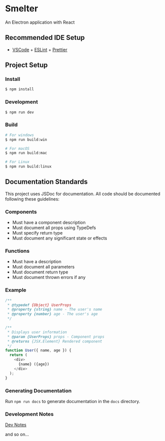 # Smelter

An Electron application with React

## Recommended IDE Setup

- [VSCode](https://code.visualstudio.com/) + [ESLint](https://marketplace.visualstudio.com/items?itemName=dbaeumer.vscode-eslint) + [Prettier](https://marketplace.visualstudio.com/items?itemName=esbenp.prettier-vscode)

## Project Setup

### Install

```bash
$ npm install
```

### Development

```bash
$ npm run dev
```

### Build

```bash
# For windows
$ npm run build:win

# For macOS
$ npm run build:mac

# For Linux
$ npm run build:linux
```

## Documentation Standards

This project uses JSDoc for documentation. All code should be documented following these guidelines:

### Components

- Must have a component description
- Must document all props using TypeDefs
- Must specify return type
- Must document any significant state or effects

### Functions

- Must have a description
- Must document all parameters
- Must document return type
- Must document thrown errors if any

### Example

```javascript
/**
 * @typedef {Object} UserProps
 * @property {string} name - The user's name
 * @property {number} age - The user's age
 */

/**
 * Displays user information
 * @param {UserProps} props - Component props
 * @returns {JSX.Element} Rendered component
 */
function User({ name, age }) {
  return (
    <div>
      {name} ({age})
    </div>
  );
}
```

### Generating Documentation

Run `npm run docs` to generate documentation in the `docs` directory.

### Development Notes

[Dev Notes](./dev-notes/README.md)

and so on...
